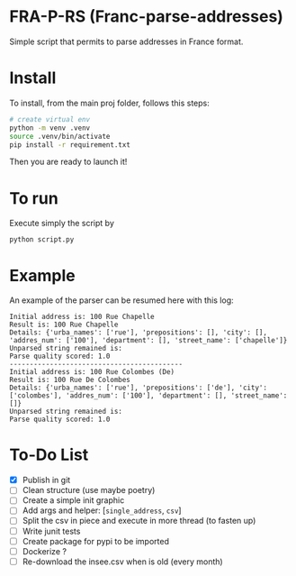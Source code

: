 # FRA-P-RS (Franc-parse-addresses)
Simple script that permits to parse addresses in France format.

# Install
To install, from the main proj folder, follows this steps:
```bash
# create virtual env
python -m venv .venv
source .venv/bin/activate
pip install -r requirement.txt
```
Then you are ready to launch it!

# To run
Execute simply the script by
```
python script.py
```

# Example
An example of the parser can be resumed here with this log:
```text
Initial address is: 100 Rue Chapelle
Result is: 100 Rue Chapelle 
Details: {'urba_names': ['rue'], 'prepositions': [], 'city': [], 'addres_num': ['100'], 'department': [], 'street_name': ['chapelle']}
Unparsed string remained is: 
Parse quality scored: 1.0
-------------------------------------------
Initial address is: 100 Rue Colombes (De)
Result is: 100 Rue De Colombes 
Details: {'urba_names': ['rue'], 'prepositions': ['de'], 'city': ['colombes'], 'addres_num': ['100'], 'department': [], 'street_name': []}
Unparsed string remained is: 
Parse quality scored: 1.0
```

# To-Do List
- [x] Publish in git
- [ ] Clean structure (use maybe poetry)
- [ ] Create a simple init graphic
- [ ] Add args and helper: [`single_address`, `csv`]
- [ ] Split the csv in piece and execute in more thread  (to fasten up)
- [ ] Write junit tests
- [ ] Create package for pypi to be imported
- [ ] Dockerize ?
- [ ] Re-download the insee.csv when is old (every month)
